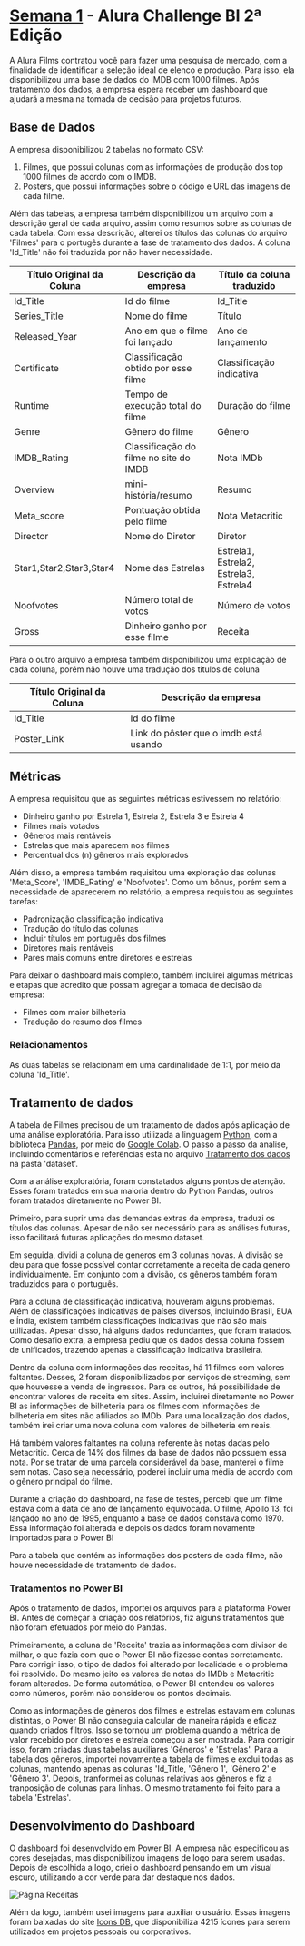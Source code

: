 # [Semana 1](https://bit.ly/Semana1_Challenge) - Alura Challenge BI 2ª Edição

A Alura Films contratou você para fazer uma pesquisa de mercado, com a finalidade de identificar a seleção ideal de elenco e produção. Para isso, ela disponibilizou uma base de dados do IMDB com 1000 filmes. Após tratamento dos dados, a empresa espera receber um dashboard que ajudará a mesma na tomada de decisão para projetos futuros.

## Base de Dados

A empresa disponibilizou 2 tabelas no formato CSV:
  
  1. Filmes, que possui colunas com as informações de produção dos top 1000 filmes de acordo com o IMDB.
  2. Posters, que possui informações sobre o código e URL das imagens de cada filme. 

Além das tabelas, a empresa também disponibilizou um arquivo com a descrição geral de cada arquivo, assim como resumos sobre as colunas de cada tabela. Com essa descrição, alterei os títulos das colunas do arquivo 'Filmes' para o portugês durante a fase de tratamento dos dados. A coluna 'Id_Title' não foi traduzida por não haver necessidade.

Título Original da Coluna | Descrição da empresa | Título da coluna traduzido
--------------- | -------------------------------- | -------------------
Id_Title | Id do filme | Id_Title
Series_Title | Nome do filme | Título
Released_Year | Ano em que o filme foi lançado | Ano de lançamento
Certificate | Classificação obtido por esse filme | Classificação indicativa
Runtime | Tempo de execução total do filme | Duração do filme
Genre | Gênero do filme | Gênero
IMDB_Rating | Classificação do filme no site do IMDB | Nota IMDb
Overview | mini-história/resumo | Resumo
Meta_score | Pontuação obtida pelo filme | Nota Metacritic
Director | Nome do Diretor | Diretor
Star1,Star2,Star3,Star4 | Nome das Estrelas | Estrela1, Estrela2, Estrela3, Estrela4
Noofvotes | Número total de votos | Número de votos
Gross | Dinheiro ganho por esse filme | Receita

Para o outro arquivo a empresa também disponibilizou uma explicação de cada coluna, porém não houve uma tradução dos títulos de coluna

Título Original da Coluna | Descrição da empresa
--------------- | --------------------------------
Id_Title | Id do filme
Poster_Link | Link do pôster que o imdb está usando

## Métricas

A empresa requisitou que as seguintes métricas estivessem no relatório:

- Dinheiro ganho por Estrela 1, Estrela 2, Estrela 3 e Estrela 4
- Filmes mais votados
- Gêneros mais rentáveis
- Estrelas que mais aparecem nos filmes
- Percentual dos (n) gêneros mais explorados

Além disso, a empresa também requisitou uma exploração das colunas 'Meta_Score', 'IMDB_Rating' e 'Noofvotes'. Como um bônus, porém sem a necessidade de aparecerem no relatório, a empresa requisitou as seguintes tarefas:

- Padronização classificação indicativa
- Tradução do título das colunas
- Incluir títulos em português dos filmes
- Diretores mais rentáveis
- Pares mais comuns entre diretores e estrelas

Para deixar o dashboard mais completo, também incluirei algumas métricas e etapas que acredito que possam agregar a tomada de decisão da empresa:
- Filmes com maior bilheteria
- Tradução do resumo dos filmes


### Relacionamentos

As duas tabelas se relacionam em uma cardinalidade de 1:1, por meio da coluna 'Id_Title'.


## Tratamento de dados

A tabela de Filmes precisou de um tratamento de dados após aplicação de uma análise exploratória. Para isso utilizada a linguagem [Python](https://www.python.org/), com a biblioteca [Pandas](https://pandas.pydata.org/), por meio do [Google Colab](https://colab.research.google.com/). O passo a passo da análise, incluindo comentários e referências esta no arquivo [Tratamento dos dados](https://github.com/vinicius-pf/BI_Challenge_2/blob/main/Semana%201/dataset/Tratamento%20dos%20dados.ipynb) na pasta 'dataset'.

Com a análise exploratória, foram constatados alguns pontos de atenção. Esses foram tratados em sua maioria dentro do Python Pandas, outros foram tratados diretamente no Power BI.

Primeiro, para suprir uma das demandas extras da empresa, traduzi os títulos das colunas. Apesar de não ser necessário para as análises futuras, isso facilitará futuras aplicações do mesmo dataset.

Em seguida, dividi a coluna de generos em 3 colunas novas. A divisão se deu para que fosse possível contar corretamente a receita de cada genero individualmente. Em conjunto com a divisão, os gêneros também foram traduzidos para o português.

Para a coluna de classificação indicativa, houveram alguns problemas. Além de classificações indicativas de países diversos, incluindo Brasil, EUA e Índia, existem também classificações indicativas que não são mais utilizadas. Apesar disso, há alguns dados redundantes, que foram tratados. Como desafio extra, a empresa pediu que os dados dessa coluna fossem de unificados, trazendo apenas a classificação indicativa brasileira.

Dentro da coluna com informações das receitas, há 11 filmes com valores faltantes. Desses, 2 foram disponibilizados por serviços de streaming, sem que houvesse a venda de ingressos. Para os outros, há possibilidade de encontrar valores de receita em sites. Assim, incluirei diretamente no Power BI as informações de bilheteria para os filmes com informações de bilheteria em sites não afiliados ao IMDb. Para uma localização dos dados, também irei criar uma nova coluna com valores de bilheteria em reais. 

Há também valores faltantes na coluna referente às notas dadas pelo Metacritic. Cerca de 14% dos filmes da base de dados não possuem essa nota. Por se tratar de uma parcela considerável da base, manterei o filme sem notas. Caso seja necessário, poderei incluir uma média de acordo com o gênero principal do filme.

Durante a criação do dashboard, na fase de testes, percebi que um filme estava com a data de ano de lançamento equivocada. O filme, Apollo 13, foi lançado no ano de 1995, enquanto a base de dados constava como 1970. Essa informação foi alterada e depois os dados foram novamente importados para o Power BI

Para a tabela que contém as informações dos posters de cada filme, não houve necessidade de tratamento de dados.

### Tratamentos no Power BI

Após o tratamento de dados, importei os arquivos para a plataforma Power BI. Antes de começar a criação dos relatórios, fiz alguns tratamentos que não foram efetuados por meio do Pandas.

Primeiramente, a coluna de 'Receita' trazia as informações com divisor de milhar, o que fazia com que o Power BI não fizesse contas corretamente. Para corrigir isso, o tipo de dados foi alterado por localidade e o problema foi resolvido. Do mesmo jeito os valores de notas do IMDb e Metacritic foram alterados. De forma automática, o Power BI entendeu os valores como números, porém não considerou os pontos decimais.

Como as informações de gêneros dos filmes e estrelas estavam em colunas distintas, o Power BI não conseguia calcular de maneira rápida e eficaz quando criados filtros. Isso se tornou um problema quando a métrica de valor recebido por diretores e estrela começou a ser mostrada. Para corrigir isso, foram criadas duas tabelas auxiliares 'Gêneros' e 'Estrelas'. Para a tabela dos gêneros, importei novamente a tabela de filmes e exclui todas as colunas, mantendo apenas as colunas 'Id_Title, 'Gênero 1', 'Gênero 2' e 'Gênero 3'. Depois, tranformei as colunas relativas aos gêneros e fiz a tranposição de colunas para linhas. O mesmo tratamento foi feito para a tabela 'Estrelas'.

## Desenvolvimento do Dashboard

O dashboard foi desenvolvido em Power BI. A empresa não especificou as cores desejadas, mas disponibilizou imagens de logo para serem usadas. Depois de escolhida a logo, criei o dashboard pensando em um visual escuro, utilizando a cor verde para dar destaque nos dados.

![Página Receitas](https://github.com/vinicius-pf/BI_Challenge_2/blob/main/Semana%201/Screenshots/P%C3%A1gina%20de%20receita%20Atores.PNG?raw=true)

Além da logo, também usei imagens para auxiliar o usuário. Essas imagens foram baixadas do site [Icons DB](https://www.iconsdb.com/), que disponibiliza 4215 ícones para serem utilizados em projetos pessoais ou corporativos.
